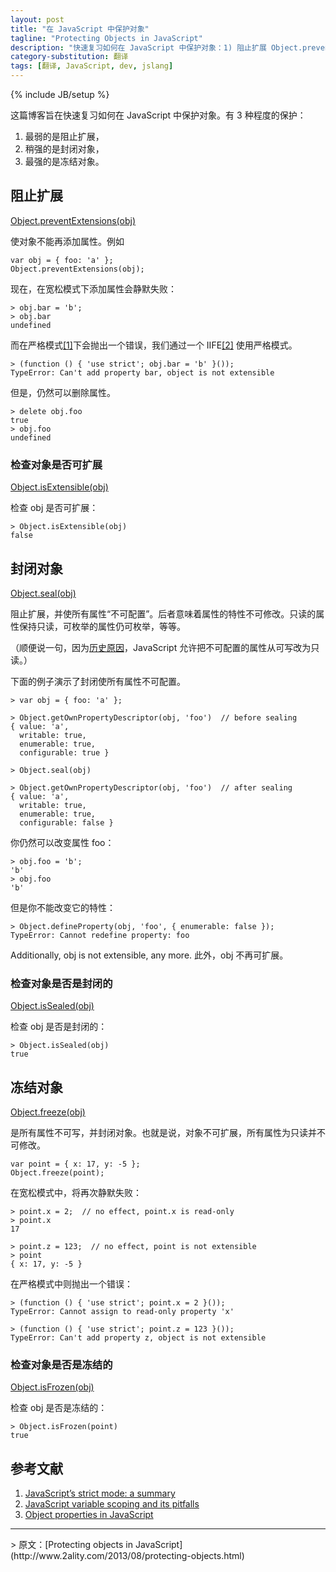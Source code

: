 ```yaml
---
layout: post
title: "在 JavaScript 中保护对象"
tagline: "Protecting Objects in JavaScript"
description: "快速复习如何在 JavaScript 中保护对象：1) 阻止扩展 Object.preventExtensions(obj)，2) 封闭对象 Object.seal(obj)，3) 冻结对象 Object.freeze(obj)。"
category-substitution: 翻译
tags: [翻译, JavaScript, dev, jslang]
---
```

{% include JB/setup %}

<!-- This blog post is a quick refresher of how objects can be protected in JavaScript. There are three levels of protection: -->
这篇博客旨在快速复习如何在 JavaScript 中保护对象。有 3 种程度的保护：

<!-- 1. Preventing extensions is the weakest level,
1. sealing is stronger,
1. freezing is strongest. -->

1. 最弱的是阻止扩展，
2. 稍强的是封闭对象，
3. 最强的是冻结对象。


<!-- ## Preventing extension -->
## 阻止扩展

[Object.preventExtensions(obj)](https://developer.mozilla.org/en-US/docs/Web/JavaScript/Reference/Global_Objects/Object/preventExtensions)

<!-- makes it impossible to add properties to obj. Example: -->
使对象不能再添加属性。例如

    var obj = { foo: 'a' };
    Object.preventExtensions(obj);

<!-- Now adding a propert fails silently in sloppy mode: -->
现在，在宽松模式下添加属性会静默失败：

    > obj.bar = 'b';
    > obj.bar
    undefined

<!-- And throws an error in strict mode [1](#[1]), which we switch to via an IIFE [2](#[2]). -->
而在严格模式[[1]](#[1])下会抛出一个错误，我们通过一个 IIFE[[2]](#[2]) 使用严格模式。

    > (function () { 'use strict'; obj.bar = 'b' }());
    TypeError: Can't add property bar, object is not extensible

<!-- You can still delete properties, though. -->
但是，仍然可以删除属性。

    > delete obj.foo
    true
    > obj.foo
    undefined

<!-- ### Checking whether an object is extensible -->
### 检查对象是否可扩展

[Object.isExtensible(obj)](https://developer.mozilla.org/en-US/docs/Web/JavaScript/Reference/Global_Objects/Object/isExtensible)

<!-- checks whether obj is extensible: -->
检查 obj 是否可扩展：

    > Object.isExtensible(obj)
    false

<!-- ## Sealing -->
## 封闭对象

[Object.seal(obj)](https://developer.mozilla.org/en-US/docs/Web/JavaScript/Reference/Global_Objects/Object/seal)

<!-- prevents extensions and makes all properties “unconfigurable”. The latter means that the attributes [3](#[3]) of properties can’t be changed, any more. Read-only properties stay read-only, enumerable properties stay enumerable, etc. -->
阻止扩展，并使所有属性“不可配置”。后者意味着属性的特性不可修改。只读的属性保持只读，可枚举的属性仍可枚举，等等。

<!-- (As an aside, JavaScript does allow you to change an unconfigurable property from writable to read-only, due to [historical reasons](http://stackoverflow.com/questions/9829817/why-can-i-set-enumerability-and-writability-of-unconfigurable-property-descripto/9843191#9843191).) -->
（顺便说一句，因为[历史原因](http://stackoverflow.com/questions/9829817/why-can-i-set-enumerability-and-writability-of-unconfigurable-property-descripto/9843191#9843191)，JavaScript 允许把不可配置的属性从可写改为只读。）

<!-- The following example demonstrates that sealing makes all properties unconfigurable. -->
下面的例子演示了封闭使所有属性不可配置。

    > var obj = { foo: 'a' };

    > Object.getOwnPropertyDescriptor(obj, 'foo')  // before sealing
    { value: 'a',
      writable: true,
      enumerable: true,
      configurable: true }

    > Object.seal(obj)

    > Object.getOwnPropertyDescriptor(obj, 'foo')  // after sealing
    { value: 'a',
      writable: true,
      enumerable: true,
      configurable: false }

<!-- You can still change the property foo: -->
你仍然可以改变属性 foo：

    > obj.foo = 'b';
    'b'
    > obj.foo
    'b'

<!-- But you can’t change its attributes: -->
但是你不能改变它的特性：

    > Object.defineProperty(obj, 'foo', { enumerable: false });
    TypeError: Cannot redefine property: foo

Additionally, obj is not extensible, any more.
此外，obj 不再可扩展。

<!-- ### Checking whether an object is sealed -->
### 检查对象是否是封闭的

[Object.isSealed(obj)](https://developer.mozilla.org/en-US/docs/Web/JavaScript/Reference/Global_Objects/Object/isSealed)

<!-- checks whether obj is sealed: -->
检查 obj 是否是封闭的：

    > Object.isSealed(obj)
    true

<!-- ## Freezing -->
## 冻结对象

[Object.freeze(obj)](https://developer.mozilla.org/en-US/docs/Web/JavaScript/Reference/Global_Objects/Object/freeze)

<!-- makes all properties non-writable and seals obj. That is, obj is not extensible, all properties are read-only and there is no way to change that. -->
是所有属性不可写，并封闭对象。也就是说，对象不可扩展，所有属性为只读并不可修改。

    var point = { x: 17, y: -5 };
    Object.freeze(point);

<!-- Once again, you get silent failures in sloppy mode: -->
在宽松模式中，将再次静默失败：

    > point.x = 2;  // no effect, point.x is read-only
    > point.x
    17

    > point.z = 123;  // no effect, point is not extensible
    > point
    { x: 17, y: -5 }

<!-- And errors in strict mode: -->
在严格模式中则抛出一个错误：

    > (function () { 'use strict'; point.x = 2 }());
    TypeError: Cannot assign to read-only property 'x'

    > (function () { 'use strict'; point.z = 123 }());
    TypeError: Can't add property z, object is not extensible

<!-- ### Checking whether an object is frozen -->
### 检查对象是否是冻结的

[Object.isFrozen(obj)](https://developer.mozilla.org/en-US/docs/Web/JavaScript/Reference/Global_Objects/Object/isFrozen)

<!-- checks whether obj is frozen: -->
检查 obj 是否是冻结的：

    > Object.isFrozen(point)
    true

<!-- ## References -->
## 参考文献

<a name="[1]"></a>
<a name="[2]"></a>

1. [JavaScript’s strict mode: a summary](http://www.2ality.com/2011/01/javascripts-strict-mode-summary.html)
1. [JavaScript variable scoping and its pitfalls](http://www.2ality.com/2011/02/javascript-variable-scoping-and-its.html)
1. [Object properties in JavaScript](http://www.2ality.com/2012/10/javascript-properties.html)

<hr>
> 原文：[Protecting objects in JavaScript](http://www.2ality.com/2013/08/protecting-objects.html)

<link href="/assets/codemirror/lib/codemirror.css" rel="stylesheet">
<link href="/assets/codemirror/theme/neat.css" rel="stylesheet">
<script src="/assets/codemirror/lib/codemirror.js"></script>
<script src="/assets/codemirror/addon/runmode/runmode.js"></script>
<script src="/assets/codemirror/mode/javascript/javascript.js"></script>
<script type="text/javascript">
    $('pre').each(function(index, el){
        $(this).hide()
        var ctn = $('<pre class="cm-s-neat">').insertAfter(this)
        CodeMirror.runMode($(this).find('code').text(), 'javascript',
                 ctn.get(0));
    })
</script>